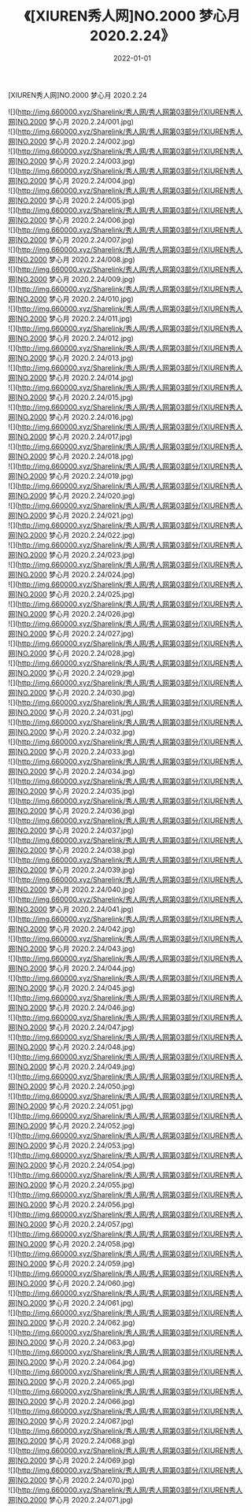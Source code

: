 ﻿---
layout: post
title:  《[XIUREN秀人网]NO.2000 梦心月 2020.2.24》
date:   2022-01-01
img: http://img.660000.xyz/Sharelink/秀人网/秀人网第03部分/[XIUREN秀人网]NO.2000 梦心月 2020.2.24/000.jpg
categories: [美女, 清纯, 唯美]
---

[XIUREN秀人网]NO.2000 梦心月 2020.2.24

 ![](http://img.660000.xyz/Sharelink/秀人网/秀人网第03部分/[XIUREN秀人网]NO.2000 梦心月 2020.2.24/001.jpg) <br>![](http://img.660000.xyz/Sharelink/秀人网/秀人网第03部分/[XIUREN秀人网]NO.2000 梦心月 2020.2.24/002.jpg) <br>![](http://img.660000.xyz/Sharelink/秀人网/秀人网第03部分/[XIUREN秀人网]NO.2000 梦心月 2020.2.24/003.jpg) <br>![](http://img.660000.xyz/Sharelink/秀人网/秀人网第03部分/[XIUREN秀人网]NO.2000 梦心月 2020.2.24/004.jpg) <br>![](http://img.660000.xyz/Sharelink/秀人网/秀人网第03部分/[XIUREN秀人网]NO.2000 梦心月 2020.2.24/005.jpg) <br>![](http://img.660000.xyz/Sharelink/秀人网/秀人网第03部分/[XIUREN秀人网]NO.2000 梦心月 2020.2.24/006.jpg) <br>![](http://img.660000.xyz/Sharelink/秀人网/秀人网第03部分/[XIUREN秀人网]NO.2000 梦心月 2020.2.24/007.jpg) <br>![](http://img.660000.xyz/Sharelink/秀人网/秀人网第03部分/[XIUREN秀人网]NO.2000 梦心月 2020.2.24/008.jpg) <br>![](http://img.660000.xyz/Sharelink/秀人网/秀人网第03部分/[XIUREN秀人网]NO.2000 梦心月 2020.2.24/009.jpg) <br>![](http://img.660000.xyz/Sharelink/秀人网/秀人网第03部分/[XIUREN秀人网]NO.2000 梦心月 2020.2.24/010.jpg) <br>![](http://img.660000.xyz/Sharelink/秀人网/秀人网第03部分/[XIUREN秀人网]NO.2000 梦心月 2020.2.24/011.jpg) <br>![](http://img.660000.xyz/Sharelink/秀人网/秀人网第03部分/[XIUREN秀人网]NO.2000 梦心月 2020.2.24/012.jpg) <br>![](http://img.660000.xyz/Sharelink/秀人网/秀人网第03部分/[XIUREN秀人网]NO.2000 梦心月 2020.2.24/013.jpg) <br>![](http://img.660000.xyz/Sharelink/秀人网/秀人网第03部分/[XIUREN秀人网]NO.2000 梦心月 2020.2.24/014.jpg) <br>![](http://img.660000.xyz/Sharelink/秀人网/秀人网第03部分/[XIUREN秀人网]NO.2000 梦心月 2020.2.24/015.jpg) <br>![](http://img.660000.xyz/Sharelink/秀人网/秀人网第03部分/[XIUREN秀人网]NO.2000 梦心月 2020.2.24/016.jpg) <br>![](http://img.660000.xyz/Sharelink/秀人网/秀人网第03部分/[XIUREN秀人网]NO.2000 梦心月 2020.2.24/017.jpg) <br>![](http://img.660000.xyz/Sharelink/秀人网/秀人网第03部分/[XIUREN秀人网]NO.2000 梦心月 2020.2.24/018.jpg) <br>![](http://img.660000.xyz/Sharelink/秀人网/秀人网第03部分/[XIUREN秀人网]NO.2000 梦心月 2020.2.24/019.jpg) <br>![](http://img.660000.xyz/Sharelink/秀人网/秀人网第03部分/[XIUREN秀人网]NO.2000 梦心月 2020.2.24/020.jpg) <br>![](http://img.660000.xyz/Sharelink/秀人网/秀人网第03部分/[XIUREN秀人网]NO.2000 梦心月 2020.2.24/021.jpg) <br>![](http://img.660000.xyz/Sharelink/秀人网/秀人网第03部分/[XIUREN秀人网]NO.2000 梦心月 2020.2.24/022.jpg) <br>![](http://img.660000.xyz/Sharelink/秀人网/秀人网第03部分/[XIUREN秀人网]NO.2000 梦心月 2020.2.24/023.jpg) <br>![](http://img.660000.xyz/Sharelink/秀人网/秀人网第03部分/[XIUREN秀人网]NO.2000 梦心月 2020.2.24/024.jpg) <br>![](http://img.660000.xyz/Sharelink/秀人网/秀人网第03部分/[XIUREN秀人网]NO.2000 梦心月 2020.2.24/025.jpg) <br>![](http://img.660000.xyz/Sharelink/秀人网/秀人网第03部分/[XIUREN秀人网]NO.2000 梦心月 2020.2.24/026.jpg) <br>![](http://img.660000.xyz/Sharelink/秀人网/秀人网第03部分/[XIUREN秀人网]NO.2000 梦心月 2020.2.24/027.jpg) <br>![](http://img.660000.xyz/Sharelink/秀人网/秀人网第03部分/[XIUREN秀人网]NO.2000 梦心月 2020.2.24/028.jpg) <br>![](http://img.660000.xyz/Sharelink/秀人网/秀人网第03部分/[XIUREN秀人网]NO.2000 梦心月 2020.2.24/029.jpg) <br>![](http://img.660000.xyz/Sharelink/秀人网/秀人网第03部分/[XIUREN秀人网]NO.2000 梦心月 2020.2.24/030.jpg) <br>![](http://img.660000.xyz/Sharelink/秀人网/秀人网第03部分/[XIUREN秀人网]NO.2000 梦心月 2020.2.24/031.jpg) <br>![](http://img.660000.xyz/Sharelink/秀人网/秀人网第03部分/[XIUREN秀人网]NO.2000 梦心月 2020.2.24/032.jpg) <br>![](http://img.660000.xyz/Sharelink/秀人网/秀人网第03部分/[XIUREN秀人网]NO.2000 梦心月 2020.2.24/033.jpg) <br>![](http://img.660000.xyz/Sharelink/秀人网/秀人网第03部分/[XIUREN秀人网]NO.2000 梦心月 2020.2.24/034.jpg) <br>![](http://img.660000.xyz/Sharelink/秀人网/秀人网第03部分/[XIUREN秀人网]NO.2000 梦心月 2020.2.24/035.jpg) <br>![](http://img.660000.xyz/Sharelink/秀人网/秀人网第03部分/[XIUREN秀人网]NO.2000 梦心月 2020.2.24/036.jpg) <br>![](http://img.660000.xyz/Sharelink/秀人网/秀人网第03部分/[XIUREN秀人网]NO.2000 梦心月 2020.2.24/037.jpg) <br>![](http://img.660000.xyz/Sharelink/秀人网/秀人网第03部分/[XIUREN秀人网]NO.2000 梦心月 2020.2.24/038.jpg) <br>![](http://img.660000.xyz/Sharelink/秀人网/秀人网第03部分/[XIUREN秀人网]NO.2000 梦心月 2020.2.24/039.jpg) <br>![](http://img.660000.xyz/Sharelink/秀人网/秀人网第03部分/[XIUREN秀人网]NO.2000 梦心月 2020.2.24/040.jpg) <br>![](http://img.660000.xyz/Sharelink/秀人网/秀人网第03部分/[XIUREN秀人网]NO.2000 梦心月 2020.2.24/041.jpg) <br>![](http://img.660000.xyz/Sharelink/秀人网/秀人网第03部分/[XIUREN秀人网]NO.2000 梦心月 2020.2.24/042.jpg) <br>![](http://img.660000.xyz/Sharelink/秀人网/秀人网第03部分/[XIUREN秀人网]NO.2000 梦心月 2020.2.24/043.jpg) <br>![](http://img.660000.xyz/Sharelink/秀人网/秀人网第03部分/[XIUREN秀人网]NO.2000 梦心月 2020.2.24/044.jpg) <br>![](http://img.660000.xyz/Sharelink/秀人网/秀人网第03部分/[XIUREN秀人网]NO.2000 梦心月 2020.2.24/045.jpg) <br>![](http://img.660000.xyz/Sharelink/秀人网/秀人网第03部分/[XIUREN秀人网]NO.2000 梦心月 2020.2.24/046.jpg) <br>![](http://img.660000.xyz/Sharelink/秀人网/秀人网第03部分/[XIUREN秀人网]NO.2000 梦心月 2020.2.24/047.jpg) <br>![](http://img.660000.xyz/Sharelink/秀人网/秀人网第03部分/[XIUREN秀人网]NO.2000 梦心月 2020.2.24/048.jpg) <br>![](http://img.660000.xyz/Sharelink/秀人网/秀人网第03部分/[XIUREN秀人网]NO.2000 梦心月 2020.2.24/049.jpg) <br>![](http://img.660000.xyz/Sharelink/秀人网/秀人网第03部分/[XIUREN秀人网]NO.2000 梦心月 2020.2.24/050.jpg) <br>![](http://img.660000.xyz/Sharelink/秀人网/秀人网第03部分/[XIUREN秀人网]NO.2000 梦心月 2020.2.24/051.jpg) <br>![](http://img.660000.xyz/Sharelink/秀人网/秀人网第03部分/[XIUREN秀人网]NO.2000 梦心月 2020.2.24/052.jpg) <br>![](http://img.660000.xyz/Sharelink/秀人网/秀人网第03部分/[XIUREN秀人网]NO.2000 梦心月 2020.2.24/053.jpg) <br>![](http://img.660000.xyz/Sharelink/秀人网/秀人网第03部分/[XIUREN秀人网]NO.2000 梦心月 2020.2.24/054.jpg) <br>![](http://img.660000.xyz/Sharelink/秀人网/秀人网第03部分/[XIUREN秀人网]NO.2000 梦心月 2020.2.24/055.jpg) <br>![](http://img.660000.xyz/Sharelink/秀人网/秀人网第03部分/[XIUREN秀人网]NO.2000 梦心月 2020.2.24/056.jpg) <br>![](http://img.660000.xyz/Sharelink/秀人网/秀人网第03部分/[XIUREN秀人网]NO.2000 梦心月 2020.2.24/057.jpg) <br>![](http://img.660000.xyz/Sharelink/秀人网/秀人网第03部分/[XIUREN秀人网]NO.2000 梦心月 2020.2.24/058.jpg) <br>![](http://img.660000.xyz/Sharelink/秀人网/秀人网第03部分/[XIUREN秀人网]NO.2000 梦心月 2020.2.24/059.jpg) <br>![](http://img.660000.xyz/Sharelink/秀人网/秀人网第03部分/[XIUREN秀人网]NO.2000 梦心月 2020.2.24/060.jpg) <br>![](http://img.660000.xyz/Sharelink/秀人网/秀人网第03部分/[XIUREN秀人网]NO.2000 梦心月 2020.2.24/061.jpg) <br>![](http://img.660000.xyz/Sharelink/秀人网/秀人网第03部分/[XIUREN秀人网]NO.2000 梦心月 2020.2.24/062.jpg) <br>![](http://img.660000.xyz/Sharelink/秀人网/秀人网第03部分/[XIUREN秀人网]NO.2000 梦心月 2020.2.24/063.jpg) <br>![](http://img.660000.xyz/Sharelink/秀人网/秀人网第03部分/[XIUREN秀人网]NO.2000 梦心月 2020.2.24/064.jpg) <br>![](http://img.660000.xyz/Sharelink/秀人网/秀人网第03部分/[XIUREN秀人网]NO.2000 梦心月 2020.2.24/065.jpg) <br>![](http://img.660000.xyz/Sharelink/秀人网/秀人网第03部分/[XIUREN秀人网]NO.2000 梦心月 2020.2.24/066.jpg) <br>![](http://img.660000.xyz/Sharelink/秀人网/秀人网第03部分/[XIUREN秀人网]NO.2000 梦心月 2020.2.24/067.jpg) <br>![](http://img.660000.xyz/Sharelink/秀人网/秀人网第03部分/[XIUREN秀人网]NO.2000 梦心月 2020.2.24/068.jpg) <br>![](http://img.660000.xyz/Sharelink/秀人网/秀人网第03部分/[XIUREN秀人网]NO.2000 梦心月 2020.2.24/069.jpg) <br>![](http://img.660000.xyz/Sharelink/秀人网/秀人网第03部分/[XIUREN秀人网]NO.2000 梦心月 2020.2.24/070.jpg) <br>![](http://img.660000.xyz/Sharelink/秀人网/秀人网第03部分/[XIUREN秀人网]NO.2000 梦心月 2020.2.24/071.jpg) <br>